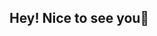 ## Hey! Nice to see you👋

<!--
**Young-Jun-Park18/Young-Jun-Park18** is a ✨ _special_ ✨ repository because its `README.md` (this file) appears on your GitHub profile.

Here are some ideas to get you started:

- 🔭 I’m currently working on Web front-end
- 🌱 I’m currently learning JAVA
- 📫 How to reach me: "yxxjxxp" (instargram)
